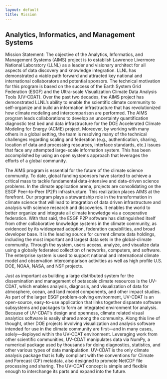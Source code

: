 ```yaml
---
layout: default
title: Mission
---
```


## Analytics, Informatics, and Management Systems

Mission Statement: The objective of the Analytics, Informatics, and Management Systems (AIMS) project is to establish Lawrence Livermore National Laboratory (LLNL) as a leader and visionary architect for all aspects of data discovery and knowledge integration. LLNL has demonstrated a viable path forward and attracted key national and international collaborators and potential sponsors. The technical motivation for this program is based on the success of the Earth System Grid Federation (ESGF) and the Ultra-scale Visualization Climate Data Analysis Tools (UV-CDAT). Over the past two decades, the AIMS project has demonstrated LLNL’s ability to enable the scientific climate community to self-organize and build an information infrastructure that has revolutionized how climate modeling and intercomparison are performed. The AIMS program leads collaborations to develop an uncertainty quantification diagnostic test bed and data infrastructure for the DOE Accelerated Climate Modeling for Energy (ACME) project. Moreover, by working with many others in a global setting, the team is resolving many of the technical challenges regarding scaling and federation (e.g., authentication, sharing, location of data and processing resources, interface standards, etc.) issues that face any attempted large-scale information system. This has been accomplished by using an open systems approach that leverages the efforts of a global community.

The AIMS program is essential for the future of the climate science community. To date, global funding sponsors have started to achieve a critical mass to tackle fundamental data-intensive and data-driven science problems. In the climate application arena, projects are consolidating on the ESGF Peer-to-Peer (P2P) infrastructure. This realization places AIMS at the forefront. Our program plays a stewardship role in the transformation in climate science that will lead to integration of data driven infrastructure and analysis with science research and discoveries. It enables the world to better organize and integrate all climate knowledge via a cooperative federation. With that said, the ESGF P2P software has distinguished itself from other collaborative knowledge systems in the climate community, as evidenced by its widespread adoption, federation capabilities, and broad developer base. It is the leading source for current climate data holdings, including the most important and largest data sets in the global-climate community. Through the system, users access, analyze, and visualize data using a globally federated collection of networks, computers, and software. The enterprise system is used to support national and international climate model and observation intercomparison activities as well as high profile U.S. DOE, NOAA, NASA, and NSF projects.

Just as important as building a large distributed system for the dissemination and management of petascale climate resources is the UV-CDAT, which enables analysis, diagnosis, and visualization of data for atmosphere, ocean, and land model components, and other impact studies. As part of the larger ESGF problem-solving environment, UV-CDAT is an open-source, easy-to-use application that links together disparate software subsystems and packages to form an integrated environment for analysis. Because of UV-CDAT’s design and openness, climate related visual analytics software is easily shared among the community. Along this line of thought, other DOE projects involving visualization and analysis software intended for use in the climate community are first—and in many cases, solely—deployed within the UV-CDAT environment. Leveraging work from other scientific communities, UV-CDAT manipulates data via NumPy, a numerical package used by thousands for doing diagnostics, statistics, and other various types of data manipulation. UV-CDAT is the only climate analysis package that is fully compliant with the conventions for Climate and Forecast (CF) metadata, also designed to promote NetCDF file processing and sharing. The UV-CDAT concept is simple and flexible enough to interchange its parts and expand into the future.

